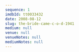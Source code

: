 ```yaml
---
sequence: 1
imdbId: tt0033432
date: 2008-08-12
slug: the-bride-came-c-o-d-1941
medium: null
venue: null
venueNotes: null
mediumNotes: null
---
```



